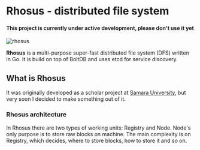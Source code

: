 # Rhosus - distributed file system

#### This project is currently under active development, please don't use it yet

![rhosus](https://github.com/parasource/rhosus/blob/master/assets/logo_new.svg)

**Rhosus** is a multi-purpose super-fast distributed file system (DFS) written in Go. It is build on top of BoltDB and
uses etcd for service discovery.

## What is Rhosus

It was originally developed as a scholar project at [Samara University](https://ssau.ru), but very soon I decided to
make something out of it.

### Rhosus architecture

In Rhosus there are two types of working units: Registry and Node. Node's only purpose is to store raw blocks on
machine. The main complexity is on Registry, which decides, where to store blocks, how to store it and so on. 